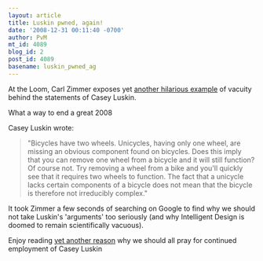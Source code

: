 ```yaml
---
layout: article
title: Luskin pwned, again!
date: '2008-12-31 00:11:40 -0700'
author: PvM
mt_id: 4089
blog_id: 2
post_id: 4089
basename: luskin_pwned_ag
---
```

At the Loom, Carl Zimmer exposes yet [another hilarious example](http://blogs.discovermagazine.com/loom/2008/12/30/oh-no-ive-seen-the-impossible-my-eyes/) of vacuity behind the statements of Casey Luskin.

What a way to end a great 2008

Casey Luskin wrote:

> "Bicycles have two wheels. Unicycles, having only one wheel, are missing an obvious component found on bicycles. Does this imply that you can remove one wheel from a bicycle and it will still function? Of course not. Try removing a wheel from a bike and you'll quickly see that it requires two wheels to function. The fact that a unicycle lacks certain components of a bicycle does not mean that the bicycle is therefore not irreducibly complex."

It took Zimmer a few seconds of searching on Google to find why we should not take Luskin's 'arguments' too seriously (and why Intelligent Design is doomed to remain scientifically vacuous).

Enjoy reading [yet another reason](http://blogs.discovermagazine.com/loom/2008/12/30/oh-no-ive-seen-the-impossible-my-eyes/) why we should all pray for continued employment of Casey Luskin
